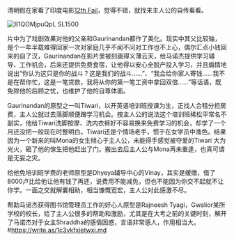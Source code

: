 清明假在家看了印度电影[12th Fail](https://movie.douban.com/subject/36629878/)，觉得不错，就找来主人公的自传看看。

![81QOMjpuQpL _SL1500_](https://github.com/user-attachments/assets/30fa5306-596e-43fc-aa12-7b645206cd7e)

片中为了戏剧效果对他的父亲和Gaurinandan都作了美化。现实中其父比较轴，是个一年半载难得回家一次对家庭几乎不闻不问对工作也不上心，偶尔汇点小钱回来的自了汉，Gaurinandan在影片里被刻画得义薄云天，给马诺杰提供学习辅导、工作机会，后来还提供免费食宿，让他得以安心全脱产投入学习，并且煽情地说出“你认为这只是你的战斗？这是我们的战斗……”、“我会给你家人寄钱……我不是在帮你忙，这是一笔贷款，我将从你的第一笔工资中拿回双倍……”等话语，既免除他的后顾之忧，也维护了他的自尊体面。

Gaurinandan的原型之一叫Tiwari，以开英语培训班授课为生，正找人合租分担房费，主人公就过去落脚顺便蹭学习机会。按主人公的说法这个培训班稀松平常名不副实，他给Tiwari洗脚按摩、洗内衣裤好不容易换来免费学习的机会，却学了一个月还没把一般现在时整明白。Tiwari还是个情场老手，惯于在女学员中渔色。结果因为一个新来的叫Mona的女生倾心于主人公，未能得手感觉被夺爱的Tiwari 大为光火，砸了他的傢生把他赶出了门。搬出去后主人公与Mona再未重逢，也真可谓是无妄之灾。

给他免培训班学费的老师原型是Dhyeya辅导中心的Vinay，其实是缓缴，借了8000卢比给他让他有钱了再还，说费用不能减免，但也不能因为你交不起就不让你学。一面之交就解囊相助，相当慷慨宽宏，主人公对此感激不尽。

帮助马诺杰获得图书馆管理员工作的好心人原型是Rajneesh Tyagi，Gwalior某所学校的校长，给了主人公很多的帮助和激励，尤其是在大考之前的关键时刻，解开了马诺杰对于女主Shraddha的感情困惑，言语非常感人，作用相当大。 #https://write.as/1c3vkfxietwxi.md